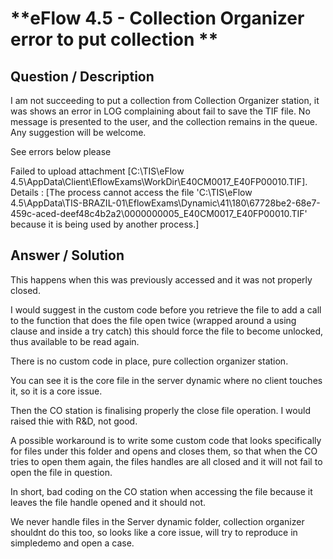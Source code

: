 # **eFlow 4.5 - Collection Organizer error to put collection ** #

## **Question / Description** ##

I am not succeeding to put a collection from Collection Organizer station, it was shows an error in LOG complaining about fail to save the TIF file. No message is presented to the user, and the collection remains in the queue. Any suggestion will be welcome.

See errors below please

Failed to upload attachment [C:\TIS\eFlow 4.5\AppData\Client\EflowExams\WorkDir\E40CM0017_E40FP00010.TIF]. Details : [The process cannot access the file 'C:\TIS\eFlow 4.5\AppData\TIS-BRAZIL-01\EflowExams\Dynamic\41\180\67728be2-68e7-459c-aced-deef48c4b2a2\0000000005_E40CM0017_E40FP00010.TIF' because it is being used by another process.]



## **Answer / Solution** ##

This happens when this was previously accessed and it was not properly closed.

I would suggest in the custom code before you retrieve the file to add a call to the function that does the file open twice (wrapped around a using clause and inside a try catch) this should force the file to become unlocked, thus available to be read again.

There is no custom code in place, pure collection organizer station.

You can see it is the core file in the server dynamic where no client touches it,  so it is a core issue.

Then the CO station is finalising properly the close file operation.  I would raised thie with R&D, not good.

A possible workaround is to write some custom code that looks specifically for files under this folder and opens and closes them, so that when the CO tries to open them again, the files handles are all closed and it will not fail to open the file in question.

In short, bad coding on the CO station when accessing the file because it leaves the file handle opened and it should not.

We never handle files in the Server dynamic folder, collection organizer shouldnt do this too, so looks like a core issue, will try to reproduce in simpledemo and open a case.






















